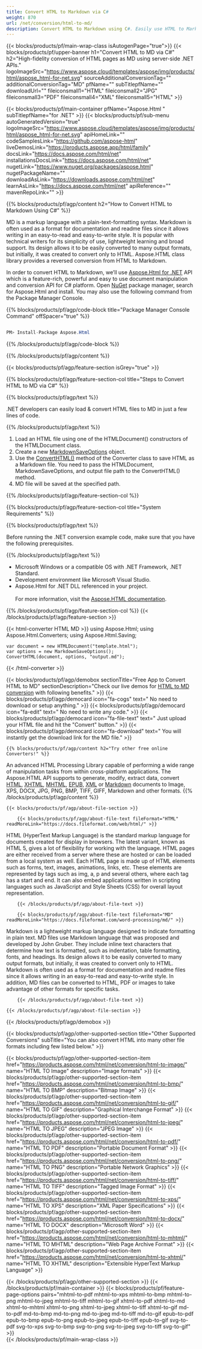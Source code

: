 ```yaml
---
title: Convert HTML to Markdown via C# 
weight: 870
url: /net/conversion/html-to-md/ 
description: Convert HTML to Markdown using C#. Easily use HTML to Markdown converter API within ASP.NET or any .NET application.
---
```


{{< blocks/products/pf/main-wrap-class isAutogenPage="true">}}
{{< blocks/products/pf/upper-banner h1="Convert HTML to MD via C#" h2="High-fidelity conversion of HTML pages as MD using server-side .NET APIs." logoImageSrc="https://www.aspose.cloud/templates/aspose/img/products/html/aspose_html-for-net.svg" sourceAdditionalConversionTag="" additionalConversionTag="MD" pfName="" subTitlepfName="" downloadUrl="" fileiconsmall1="HTML" fileiconsmall2="JPG" fileiconsmall3="PDF" fileiconsmall4="XML" fileiconsmall5="HTML" >}}

{{< blocks/products/pf/main-container pfName="Aspose.Html " subTitlepfName="for .NET" >}}
{{< blocks/products/pf/sub-menu autoGeneratedVersion="true" logoImageSrc="https://www.aspose.cloud/templates/aspose/img/products/html/aspose_html-for-net.svg" apiHomeLink="" codeSamplesLink="https://github.com/aspose-html" liveDemosLink="https://products.aspose.app/html/family" docsLink="https://docs.aspose.com/html/net" installationsDocsLink="https://docs.aspose.com/html/net" nugetLink="https://www.nuget.org/packages/aspose.html" nugetPackageName="" downloadAsLink="https://downloads.aspose.com/html/net" learnAsLink="https://docs.aspose.com/html/net" apiReference="" mavenRepoLink="" >}}

{{% blocks/products/pf/agp/content h2="How to Convert HTML to Markdown Using C#" %}}

MD is a markup language with a plain-text-formatting syntax. Markdown is often used as a format for documentation and readme files since it allows writing in an easy-to-read and easy-to-write style. It is popular with technical writers for its simplicity of use, lightweight learning and broad support. Its design allows it to be easily converted to many output formats, but initially, it was created to convert only to HTML. Aspose.HTML class library provides a reversed conversion from HTML to Markdown. 

In order to convert HTML to Markdown, we’ll use [Aspose.Html for .NET](https://products.aspose.com/html/net) API which is a feature-rich, powerful and easy to use document manipulation and conversion API for C# platform. Open  [NuGet](https://www.nuget.org/packages/aspose.html) package manager, search for Aspose.Html and install. You may also use the following command from the Package Manager Console.

{{% blocks/products/pf/agp/code-block title="Package Manager Console Command" offSpacer="true" %}}

```cs

PM> Install-Package Aspose.Html
```

{{% /blocks/products/pf/agp/code-block %}}

{{% /blocks/products/pf/agp/content %}}

{{< blocks/products/pf/agp/feature-section isGrey="true" >}}

{{% blocks/products/pf/agp/feature-section-col title="Steps to Convert HTML to MD via C#" %}}

{{% blocks/products/pf/agp/text %}}

 .NET developers can easily load & convert HTML files to MD in just a few lines of code.

{{% /blocks/products/pf/agp/text %}}

1.  Load an HTML file using one of the HTMLDocument() constructors of the HTMLDocument class.
1.  Create a new [MarkdownSaveOptions](https://apireference.aspose.com/html/net/aspose.html.saving/markdownsaveoptions) object.
1.  Use the [ConvertHTML()](https://apireference.aspose.com/html/net/aspose.html.converters.converter/converthtml/methods/3) method of the Converter class to save HTML as a Markdown file. You need to pass the HTMLDocument, MarkdownSaveOptions, and output file path to the ConvertHTML() method.
1.  MD file will be saved at the specified path.

{{% /blocks/products/pf/agp/feature-section-col %}}

{{% blocks/products/pf/agp/feature-section-col title="System Requirements" %}}

{{% blocks/products/pf/agp/text %}}

 Before running the .NET conversion example code, make sure that you have the following prerequisites.

{{% /blocks/products/pf/agp/text %}}

-  Microsoft Windows or a compatible OS with .NET Framework, .NET Standard.
-  Development environment like Microsoft Visual Studio.
-  Aspose.Html for .NET DLL referenced in your project.</br></br>
For more information, visit the [Aspose.HTML documentation](https://docs.aspose.com/html/net/getting-started/system-requirements/).

{{% /blocks/products/pf/agp/feature-section-col %}}
{{< /blocks/products/pf/agp/feature-section >}}
<p></p> 

{{< html-converter HTML MD >}}
using Aspose.Html;
using Aspose.Html.Converters;
using Aspose.Html.Saving;

	var document = new HTMLDocument("template.html"); 	
	var options = new MarkdownSaveOptions();	
	ConvertHTML(document, options, "output.md");  
{{< /html-converter >}} 

<!-- aboutfile Starts -->

{{< blocks/products/pf/agp/demobox sectionTitle="Free App to Convert HTML to MD" sectionDescription="Check our live demos for [HTML to MD conversion](https://products.aspose.app/html/conversion/html-to-md) with following benefits." >}}
        {{< blocks/products/pf/agp/democard icon="fa-cogs" text=" No need to download or setup anything." >}}
        {{< blocks/products/pf/agp/democard icon="fa-edit" text=" No need to write any code." >}}
        {{< blocks/products/pf/agp/democard icon="fa-file-text" text=" Just upload your HTML file and hit the \"Convert\" button." >}}
        {{< blocks/products/pf/agp/democard icon="fa-download" text=" You will instantly get the download link for the MD file." >}}

    {{% blocks/products/pf/agp/content h2="Try other free online Converters!" %}}
An advanced HTML Processing Library capable of performing a wide range of manipulation tasks from within cross-platform applications. The Aspose.HTML API supports to generate, modify, extract data, convert [HTML](https://products.aspose.app/html/conversion/html), [XHTML](https://products.aspose.app/html/conversion/xhtml), [MHTML](https://products.aspose.app/html/conversion/mhtml), [EPUB](https://products.aspose.app/html/conversion/epub), [XML](https://products.aspose.app/html/conversion/xml) or [Markdown](https://products.aspose.app/html/conversion/md) documents to Image, XPS, DOCX, JPG, PNG, BMP, TIFF, GIFF, Markdown and other formats.
    {{% /blocks/products/pf/agp/content %}} 
    
    {{< blocks/products/pf/agp/about-file-section >}}
    
        {{< blocks/products/pf/agp/about-file-text fileFormat="HTML" readMoreLink="https://docs.fileformat.com/web/html/" >}}
HTML (HyperText Markup Language) is the standard markup language for documents created for display in browsers. The latest variant, known as HTML 5, gives a lot of flexibility for working with the language. HTML pages are either received from a server where these are hosted or can be loaded from a local system as well. Each HTML page is made up of HTML elements such as forms, text, images, animations, links, etc. These elements are represented by tags such as img, a, p and several others, where each tag has a start and end. It can also embed applications written in scripting languages such as JavaScript and Style Sheets (CSS) for overall layout representation.

        {{< /blocks/products/pf/agp/about-file-text >}}
    
        {{< blocks/products/pf/agp/about-file-text fileFormat="MD" readMoreLink="https://docs.fileformat.com/word-processing/md/" >}}
Markdown is a lightweight markup language designed to indicate formatting in plain text. MD files use Markdown language that was proposed and developed by John Gruber. They include inline text characters that determine how text is formatted, such as indentation, table formatting, fonts, and headings. Its design allows it to be easily converted to many output formats, but initially, it was created to convert only to HTML. Markdown is often used as a format for documentation and readme files since it allows writing in an easy-to-read and easy-to-write style. In addition, MD files can be converted to HTML, PDF or images to take advantage of other formats for specific tasks.

        {{< /blocks/products/pf/agp/about-file-text >}}
    
    {{< /blocks/products/pf/agp/about-file-section >}}

{{< /blocks/products/pf/agp/demobox >}}

<!-- aboutfile Ends -->

{{< blocks/products/pf/agp/other-supported-section title="Other Supported Conversions" subTitle="You can also convert HTML into many other file formats including few listed below." >}}

{{< blocks/products/pf/agp/other-supported-section-item href="https://products.aspose.com/html/net/conversion/html-to-image/" name="HTML TO Image" description="Image formats" >}}
{{< blocks/products/pf/agp/other-supported-section-item href="https://products.aspose.com/html/net/conversion/html-to-bmp/" name="HTML TO BMP" description="Bitmap Image" >}}
{{< blocks/products/pf/agp/other-supported-section-item href="https://products.aspose.com/html/net/conversion/html-to-gif/" name="HTML TO GIF" description="Graphical Interchange Format" >}}
{{< blocks/products/pf/agp/other-supported-section-item href="https://products.aspose.com/html/net/conversion/html-to-jpeg/" name="HTML TO JPEG" description="JPEG Image" >}}
{{< blocks/products/pf/agp/other-supported-section-item href="https://products.aspose.com/html/net/conversion/html-to-pdf/" name="HTML TO PDF" description="Portable Document Format" >}}
{{< blocks/products/pf/agp/other-supported-section-item href="https://products.aspose.com/html/net/conversion/html-to-png/" name="HTML TO PNG" description="Portable Network Graphics" >}}
{{< blocks/products/pf/agp/other-supported-section-item href="https://products.aspose.com/html/net/conversion/html-to-tiff/" name="HTML TO TIFF" description="Tagged Image Format" >}}
{{< blocks/products/pf/agp/other-supported-section-item href="https://products.aspose.com/html/net/conversion/html-to-xps/" name="HTML TO XPS" description="XML Paper Specifications" >}}
{{< blocks/products/pf/agp/other-supported-section-item href="https://products.aspose.com/html/net/conversion/html-to-docx/" name="HTML TO DOCX" description="Microsoft Word" >}}
{{< blocks/products/pf/agp/other-supported-section-item href="https://products.aspose.com/html/net/conversion/html-to-mhtml/" name="HTML TO MHTML" description="Web Page Archive Format" >}}
{{< blocks/products/pf/agp/other-supported-section-item href="https://products.aspose.com/html/net/conversion/html-to-xhtml/" name="HTML TO XHTML" description="Extensible HyperText Markup Language" >}}

{{< /blocks/products/pf/agp/other-supported-section >}}
{{< /blocks/products/pf/main-container >}}
{{< blocks/products/pf/feature-page-options pairs="mhtml-to-pdf mhtml-to-xps mhtml-to-bmp mhtml-to-png mhtml-to-jpeg mhtml-to-tiff mhtml-to-gif xhtml-to-pdf xhtml-to-md xhtml-to-mhtml xhtml-to-png xhtml-to-jpeg xhtml-to-tiff xhtml-to-gif md-to-pdf md-to-bmp md-to-png md-to-jpeg md-to-tiff md-to-gif epub-to-pdf epub-to-bmp epub-to-png epub-to-jpeg epub-to-tiff epub-to-gif svg-to-pdf svg-to-xps svg-to-bmp svg-to-png svg-to-jpeg svg-to-tiff svg-to-gif" >}}     
{{< /blocks/products/pf/main-wrap-class >}}